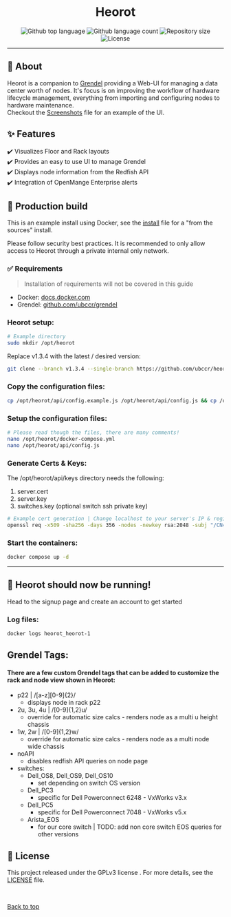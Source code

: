 <h1 align="center">Heorot</h1>

<div align="center">
  <img alt="Github top language" src="https://img.shields.io/github/languages/top/ubccr/heorot?color=1565c0">

  <img alt="Github language count" src="https://img.shields.io/github/languages/count/ubccr/heorot?color=1565c0">

  <img alt="Repository size" src="https://img.shields.io/github/repo-size/ubccr/heorot?color=1565c0">

  <img alt="License" src="https://img.shields.io/github/license/ubccr/heorot?color=1565c0">

  <!-- <img alt="Github issues" src="https://img.shields.io/github/issues/ubccr/heorot?color=1565c0" /> -->

  <!-- <img alt="Github forks" src="https://img.shields.io/github/forks/ubccr/heorot?color=1565c0" /> -->

  <!-- <img alt="Github stars" src="https://img.shields.io/github/stars/ubccr/heorot?color=1565c0" /> -->
</div>

<!-- Status  -->
<!-- <hr> -->
 <!-- <h2 align="center">
	🚧  Heorot is under construction...  🚧
</h2> -->

<hr>

## :dart: About

Heorot is a companion to [Grendel](https://github.com/ubccr/grendel) providing a Web-UI for managing a data center worth of nodes. It's focus is on improving the workflow of hardware lifecycle management, everything from importing and configuring nodes to hardware maintenance.\
Checkout the [Screenshots](screenshots.MD) file for an example of the UI.

## :sparkles: Features

:heavy_check_mark: Visualizes Floor and Rack layouts \
:heavy_check_mark: Provides an easy to use UI to manage Grendel \
:heavy_check_mark: Displays node information from the Redfish API \
:heavy_check_mark: Integration of OpenMange Enterprise alerts

## :checkered_flag: Production build

This is an example install using Docker, see the [install](INSTALL.MD) file for a "from the sources" install.

Please follow security best practices. It is recommended to only allow access to Heorot through a private internal only network.

### :white_check_mark: Requirements

> Installation of requirements will not be covered in this guide

- Docker: [docs.docker.com](https://docs.docker.com/engine/install/ubuntu/)
- Grendel: [github.com/ubccr/grendel](https://github.com/ubccr/grendel)

### Heorot setup:

```bash
# Example directory
sudo mkdir /opt/heorot
```

Replace v1.3.4 with the latest / desired version:

```bash
git clone --branch v1.3.4 --single-branch https://github.com/ubccr/heorot.git /opt/heorot
```

### Copy the configuration files:

```bash
cp /opt/heorot/api/config.example.js /opt/heorot/api/config.js && cp /opt/heorot/docker-compose.example.yml /opt/heorot/docker-compose.yml
```

### Setup the configuration files:

```bash
# Please read though the files, there are many comments!
nano /opt/heorot/docker-compose.yml
nano /opt/heorot/api/config.js
```

### Generate Certs & Keys:

The /opt/heorot/api/keys directory needs the following:

1. server.cert
2. server.key
3. switches.key (optional switch ssh private key)

```bash
# Example cert generation | Change localhost to your server's IP & region info
openssl req -x509 -sha256 -days 356 -nodes -newkey rsa:2048 -subj "/CN=localhost/C=US/L=New York" -keyout server.key -out server.cert
```

### Start the containers:

```bash
docker compose up -d
```

---

## :tada: Heorot should now be running!

Head to the signup page and create an account to get started

### Log files:

```bash
docker logs heorot_heorot-1
```

## Grendel Tags:

#### There are a few custom Grendel tags that can be added to customize the rack and node view shown in Heorot:

- p22 | /[a-z][0-9]{2}/
  - displays node in rack p22
- 2u, 3u, 4u | /[0-9]{1,2}u/
  - override for automatic size calcs - renders node as a multi u height chassis
- 1w, 2w | /[0-9]{1,2}w/
  - override for automatic size calcs - renders node as a multi node wide chassis
- noAPI
  - disables redfish API queries on node page
- switches:
  - Dell_OS8, Dell_OS9, Dell_OS10
    - set depending on switch OS version
  - Dell_PC3
    - specific for Dell Powerconnect 6248 - VxWorks v3.x
  - Dell_PC5
    - specific for Dell Powerconnect 7048 - VxWorks v5.x
  - Arista_EOS
    - for our core switch | TODO: add non core switch EOS queries for other versions

## :memo: License

This project released under the GPLv3 license . For more details, see the [LICENSE](LICENSE.md) file.

&#xa0;

<a href="#top">Back to top</a>
